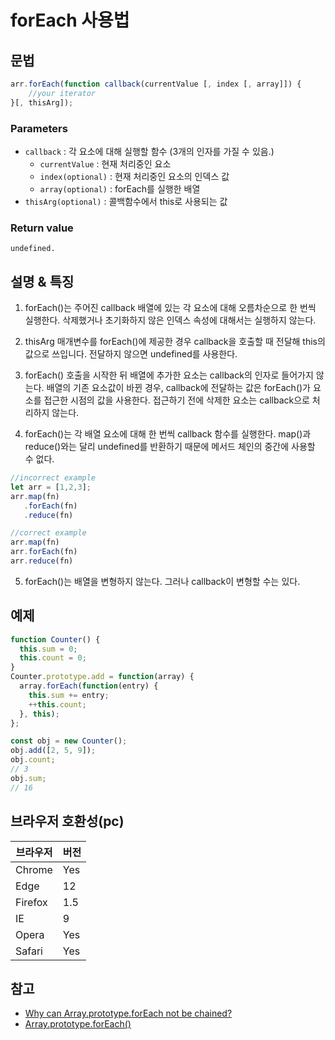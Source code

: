 # forEach 사용법

## 문법

```js
arr.forEach(function callback(currentValue [, index [, array]]) {
    //your iterator
}[, thisArg]);
```

### Parameters

- `callback` : 각 요소에 대해 실행할 함수 (3개의 인자를 가질 수 있음.)
  - `currentValue` : 현재 처리중인 요소
  - `index(optional)` : 현재 처리중인 요소의 인덱스 값
  - `array(optional)` : forEach를 실행한 배열
- `thisArg(optional)` : 콜백함수에서 this로 사용되는 값

### Return value

`undefined.`

## 설명 & 특징

1. forEach()는 주어진 callback 배열에 있는 각 요소에 대해 오름차순으로 한 번씩 실행한다. 삭제했거나 초기화하지 않은 인덱스 속성에 대해서는 실행하지 않는다.

2. thisArg 매개변수를 forEach()에 제공한 경우 callback을 호출할 때 전달해 this의 값으로 쓰입니다. 전달하지 않으면 undefined를 사용한다.

3. forEach() 호출을 시작한 뒤 배열에 추가한 요소는 callback의 인자로 들어가지 않는다. 배열의 기존 요소값이 바뀐 경우, callback에 전달하는 값은 forEach()가 요소를 접근한 시점의 값을 사용한다. 접근하기 전에 삭제한 요소는 callback으로 처리하지 않는다.

4. forEach()는 각 배열 요소에 대해 한 번씩 callback 함수를 실행한다. map()과 reduce()와는 달리 undefined를 반환하기 때문에 메서드 체인의 중간에 사용할 수 없다.
```js
//incorrect example
let arr = [1,2,3];
arr.map(fn)
   .forEach(fn)
   .reduce(fn)

//correct example
arr.map(fn)
arr.forEach(fn)
arr.reduce(fn)
```

5. forEach()는 배열을 변형하지 않는다. 그러나 callback이 변형할 수는 있다.

## 예제

```js
function Counter() {
  this.sum = 0;
  this.count = 0;
}
Counter.prototype.add = function(array) {
  array.forEach(function(entry) {
    this.sum += entry;
    ++this.count;
  }, this);
};

const obj = new Counter();
obj.add([2, 5, 9]);
obj.count;
// 3 
obj.sum;
// 16
```

## 브라우저 호환성(pc)

브라우저  | 버전
------|-------
Chrome | Yes
Edge | 12
Firefox | 1.5
IE | 9
Opera | Yes
Safari | Yes

## 참고

- [Why can Array.prototype.forEach not be chained?](https://stackoverflow.com/questions/29228064/why-can-array-prototype-foreach-not-be-chained)
- [Array.prototype.forEach()
](https://developer.mozilla.org/en-US/docs/Web/JavaScript/Reference/Global_Objects/Array/forEach)